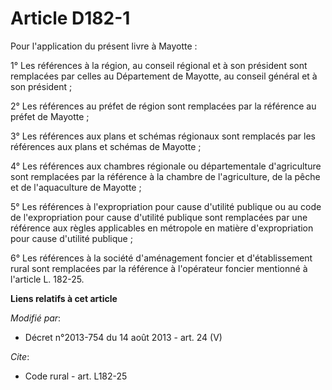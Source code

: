 # Article D182-1

Pour l'application du présent livre à Mayotte : 

1° Les références à la région, au conseil régional et à son président sont remplacées par celles au Département de Mayotte,
au conseil général et à son président ; 

2° Les références au préfet de région sont remplacées par la référence au préfet de Mayotte ; 

3° Les références aux plans et schémas régionaux sont remplacés par les références aux plans et schémas de Mayotte ; 

4° Les références aux chambres régionale ou départementale d'agriculture sont remplacées par la référence à la chambre de
l'agriculture, de la pêche et de l'aquaculture de Mayotte ; 

5° Les références à l'expropriation pour cause d'utilité publique ou au code de l'expropriation pour cause d'utilité publique
sont remplacées par une référence aux règles applicables en métropole en matière d'expropriation pour cause d'utilité
publique ; 

6° Les références à la société d'aménagement foncier et d'établissement rural sont remplacées par la référence à l'opérateur
foncier mentionné à l'article L. 182-25.

**Liens relatifs à cet article**

_Modifié par_:

  - Décret n°2013-754 du 14 août 2013 - art. 24 (V)

_Cite_:

  - Code rural - art. L182-25
